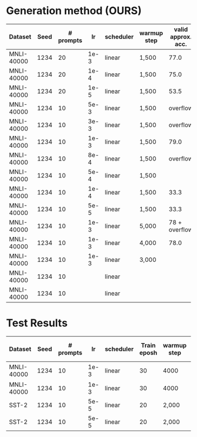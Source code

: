 # Generation method (OURS)


|Dataset        |Seed |# prompts | lr   | scheduler | warmup step | valid approx. acc. |
|---            |---  |---       |---   |---        |---          | ---                |
|MNLI-40000     |1234 |20        |1e-3  |linear     |1,500        |77.0                |
|MNLI-40000     |1234 |20        |1e-4  |linear     |1,500        |75.0                |
|MNLI-40000     |1234 |20        |1e-5  |linear     |1,500        |53.5                |
|MNLI-40000     |1234 |10        |5e-3  |linear     |1,500        |overflow            |
|MNLI-40000     |1234 |10        |3e-3  |linear     |1,500        |overflow            |
|MNLI-40000     |1234 |10        |1e-3  |linear     |1,500        |79.0                |
|MNLI-40000     |1234 |10        |8e-4  |linear     |1,500        |overflow            |
|MNLI-40000     |1234 |10        |5e-4  |linear     |1,500        |                    |
|MNLI-40000     |1234 |10        |1e-4  |linear     |1,500        |33.3                |
|MNLI-40000     |1234 |10        |5e-5  |linear     |1,500        |33.3                |
|MNLI-40000     |1234 |10        |1e-3  |linear     |5,000        |78 + overflow       |
|MNLI-40000     |1234 |10        |1e-3  |linear     |4,000        |78.0                |
|MNLI-40000     |1234 |10        |1e-3  |linear     |3,000        |                    |
|MNLI-40000     |1234 |10        |      |linear     |             |                    |
|MNLI-40000     |1234 |10        |      |linear     |             |                    |


# Test Results

|Dataset        |Seed |# prompts | lr   | scheduler |Train eposh | warmup step | valid approx. acc. |
|---            |---  |---       |---   |---        |---         |---          | ---                |
|MNLI-40000     |1234 |10        |1e-3  |linear     |30          |4000         |78 이후 overflow     |
|MNLI-40000     |1234 |10        |1e-3  |linear     |30          |4000         |                    |
|SST-2          |1234 |10        |5e-5  |linear     |20          |2,000        |93.81               |
|SST-2          |1234 |10        |5e-5  |linear     |20          |2,000        |                    |
